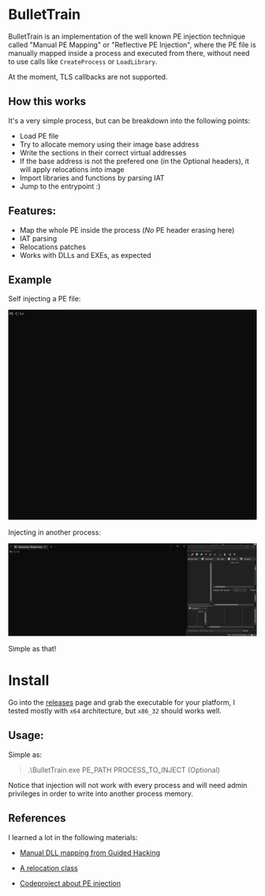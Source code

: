 # BulletTrain

BulletTrain is an implementation of the well known PE injection technique called "Manual PE Mapping" or "Reflective PE Injection", where the PE file is manually mapped inside a process and executed from there, without need to use calls like `CreateProcess` or `LoadLibrary`.

At the moment, TLS callbacks are not supported.

## How this works

It's a very simple process, but can be breakdown into the following points:

* Load PE file
* Try to allocate memory using their image base address
* Write the sections in their correct virtual addresses
* If the base address is not the prefered one (in the Optional headers), it will apply relocations into image
* Import libraries and functions by parsing IAT 
* Jump to the entrypoint :)

## Features:

- Map the whole PE inside the process (*No* PE header erasing here)
- IAT parsing 
- Relocations patches
- Works with DLLs and EXEs, as expected



## Example

Self injecting a PE file:

![](screenshots/selfinjection.gif)



Injecting in another process:

![](screenshots/processinjection.gif)



Simple as that!


# Install

Go into the [releases](https://github.com/AandersonL/Bulletrain/releases) page and grab the executable for your platform, I tested mostly with `x64` architecture, but `x86_32` should works well.

## Usage:

Simple as:

> .\BulletTrain.exe PE_PATH PROCESS_TO_INJECT (Optional)


Notice that injection will not work with every process and will need admin privileges in order to write into another process memory.



## References

I learned a lot in the following materials:

- [Manual DLL mapping from Guided Hacking](https://www.youtube.com/watch?v=qzZTXcBu3cE)

- [A relocation class](https://www.youtube.com/watch?v=4MuzfPrewUo)

- [Codeproject about PE injection](https://www.codeproject.com/Articles/12532/Inject-your-code-to-a-Portable-Executable-file#ImplementRelocationTable7_2)
